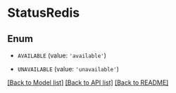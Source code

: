 # StatusRedis


## Enum

* `AVAILABLE` (value: `'available'`)

* `UNAVAILABLE` (value: `'unavailable'`)

[[Back to Model list]](../README.md#documentation-for-models) [[Back to API list]](../README.md#documentation-for-api-endpoints) [[Back to README]](../README.md)


